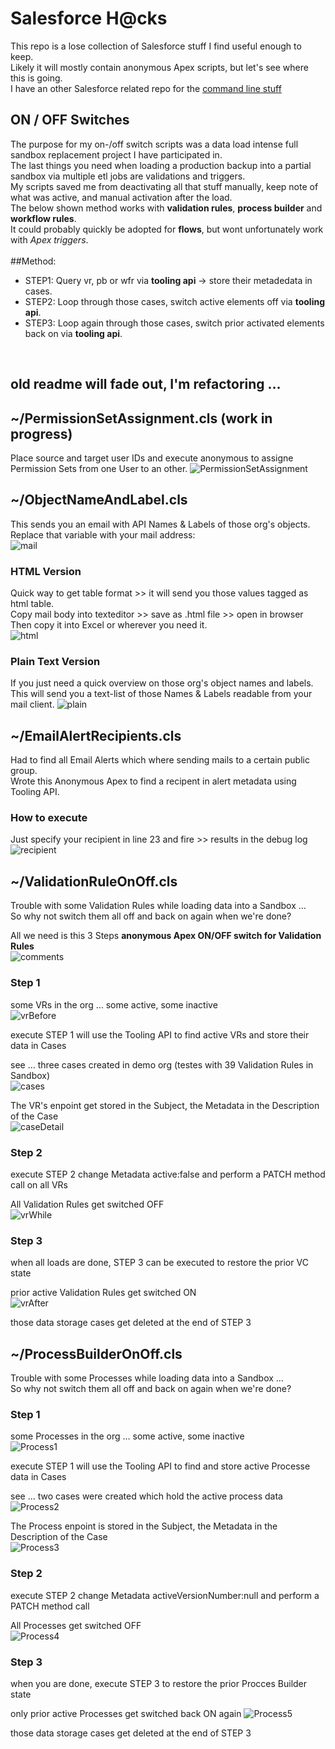 # Salesforce H@cks
This repo is a lose collection of Salesforce stuff I find useful enough to keep. <br>
Likely it will mostly contain anonymous Apex scripts, but let's see where this is going. <br> 
I have an other Salesforce related repo for the [command line stuff](https://github.com/HeikoKramer/sfdx) <br>

## ON / OFF Switches
The purpose for my on-/off switch scripts was a data load intense full sandbox replacement project I have participated in. <br> 
The last things you need when loading a production backup into a partial sandbox via multiple etl jobs are validations and triggers. <br>
My scripts saved me from deactivating all that stuff manually, keep note of what was active, and manual activation after the load. <br>
The below shown method works with **validation rules**, **process builder** and **workflow rules**. <br>
It could probably quickly be adopted for **flows**, but wont unfortunately work with *Apex triggers*. <br> 
<br>
##Method:
* STEP1: Query vr, pb or wfr via **tooling api** -> store their metadedata in cases. <br>
* STEP2: Loop through those cases, switch active elements off via **tooling api**. <br>
* STEP3: Loop again through those cases, switch prior activated elements back on via **tooling api**. <br>
<br>


old readme will fade out, I'm refactoring … <br>
----


## ~/PermissionSetAssignment.cls (work in progress)
Place source and target user IDs and execute anonymous to assigne Permission Sets from one User to an other.
![PermissionSetAssignment](https://github.com/HeikoKramer/sfhcks/blob/master/img/psa.png)

## ~/ObjectNameAndLabel.cls
This sends you an email with API Names & Labels of those org's objects. 
Replace that variable with your mail address:  
![mail](https://github.com/HeikoKramer/sfhcks/blob/master/img/mail.png)

### HTML Version
Quick way to get table format  >> it will send you those values tagged as html table.  
Copy mail body into texteditor >> save as .html file >> open in browser  
Then copy it into Excel or wherever you need it.    
![html](https://github.com/HeikoKramer/sfhcks/blob/master/img/html.png)

### Plain Text Version
If you just need a quick overview on those org's object names and labels.
This will send you a text-list of those Names & Labels readable from your mail client.
![plain](https://github.com/HeikoKramer/sfhcks/blob/master/img/plain.png)

## ~/EmailAlertRecipients.cls
Had to find all Email Alerts which where sending mails to a certain public group.  
Wrote this Anonymous Apex to find a recipent in alert metadata using Tooling API.

### How to execute 
Just specify your recipient in line 23 and fire >> results in the debug log
![recipient](https://github.com/HeikoKramer/sfhcks/blob/master/img/recipient.png)

## ~/ValidationRuleOnOff.cls
Trouble with some Validation Rules while loading data into a Sandbox …  
So why not switch them all off and back on again when we're done?

All we need is this 3 Steps **anonymous Apex ON/OFF switch for Validation Rules**  
![comments](https://github.com/HeikoKramer/sfhcks/blob/master/img/comments.png)


### Step 1 
some VRs in the org … some active, some inactive  
![vrBefore](https://github.com/HeikoKramer/sfhcks/blob/master/img/vrBefore.png)

execute STEP 1 will use the Tooling API to find active VRs and store their data in Cases

see … three cases created in demo org (testes with 39 Validation Rules in Sandbox)  
![cases](https://github.com/HeikoKramer/sfhcks/blob/master/img/cases.png)

The VR's enpoint get stored in the Subject, the Metadata in the Description of the Case  
![caseDetail](https://github.com/HeikoKramer/sfhcks/blob/master/img/caseDetail.png)


### Step 2
execute STEP 2 change Metadata active:false and perform a PATCH method call on all VRs  

All Validation Rules get switched OFF  
![vrWhile](https://github.com/HeikoKramer/sfhcks/blob/master/img/vrWhile.png)


### Step 3
when all loads are done, STEP 3 can be executed to restore the prior VC state  

prior active Validation Rules get switched ON  
![vrAfter](https://github.com/HeikoKramer/sfhcks/blob/master/img/vrAfter.png)

those data storage cases get deleted at the end of STEP 3 

## ~/ProcessBuilderOnOff.cls
Trouble with some Processes while loading data into a Sandbox …  
So why not switch them all off and back on again when we're done?

### Step 1 
some Processes in the org … some active, some inactive  
![Process1](https://github.com/HeikoKramer/sfhcks/blob/master/img/Process1.png)

execute STEP 1 will use the Tooling API to find and store active Processe data in Cases

see … two cases were created which hold the active process data
![Process2](https://github.com/HeikoKramer/sfhcks/blob/master/img/Process2.png)

The Process enpoint is stored in the Subject, the Metadata in the Description of the Case  
![Process3](https://github.com/HeikoKramer/sfhcks/blob/master/img/Process3.png)


### Step 2
execute STEP 2 change Metadata activeVersionNumber:null and perform a PATCH method call  

All Processes get switched OFF  
![Process4](https://github.com/HeikoKramer/sfhcks/blob/master/img/Process4.png)


### Step 3
when you are done, execute STEP 3 to restore the prior Procces Builder state  

only prior active Processes get switched back ON again
![Process5](https://github.com/HeikoKramer/sfhcks/blob/master/img/Process5.png)

those data storage cases get deleted at the end of STEP 3 
